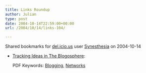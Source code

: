 ```yaml
---
title: Links Roundup
author: Julian
type: post
date: 2004-10-14T22:59:00+00:00
url: /2004/10/14/links-104/

---
```

Shared bookmarks for [del.icio.us][1] user  [Synesthesia][2] on 2004-10-14

  * [Tracking Ideas in The Blogosphere][3]:
  
    PDF Keywords: [Blogging][4], [Networks][5]

 [1]: http://del.icio.us/
 [2]: http://del.icio.us/synesthesia
 [3]: http://alex.halavais.net/research/halavais-hicss04.pdf "http://alex.halavais.net/research/halavais-hicss04.pdf"
 [4]: http://del.icio.us/synesthesia/Blogging
 [5]: http://del.icio.us/synesthesia/Networks